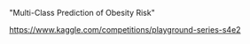 "Multi-Class Prediction of Obesity Risk"

https://www.kaggle.com/competitions/playground-series-s4e2
